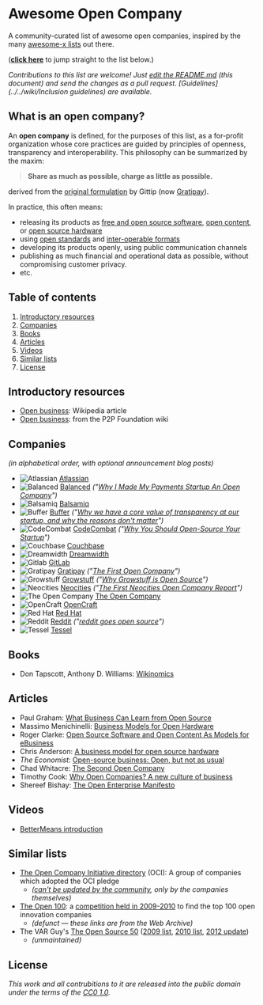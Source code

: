 # Awesome Open Company
A community-curated list of awesome open companies,
inspired by the many [awesome-x lists](https://github.com/emijrp/awesome-awesome) out there.

(**[click here](#companies)** to jump straight to the list below.)

*Contributions to this list are welcome! Just [edit the README.md](../../edit/master/README.md) (this document) and send the changes as a pull request. [Guidelines](../../wiki/Inclusion guidelines) are available.*

## What is an open company?

An **open company** is defined, for the purposes of this list, as a for-profit organization whose core practices are guided by principles of openness, transparency and interoperability. This philosophy can be summarized by the maxim:

> **Share as much as possible, charge as little as possible.**

derived from the [original formulation](http://blog.gittip.com/post/26350459746/the-first-open-company/) by Gittip (now [Gratipay](http://gratipay.com)).

In practice, this often means:
- releasing its products as
  [free and open source software](https://en.wikipedia.org/wiki/Free_and_open-source_software),
  [open content](https://en.wikipedia.org/wiki/Free_content),
  or [open source hardware](https://en.wikipedia.org/wiki/Open-source_hardware)
- using [open standards](https://en.wikipedia.org/wiki/Open_standard)
  and [inter-operable formats](https://en.wikipedia.org/wiki/Interoperability)
- developing its products openly, using public communication channels
- publishing as much financial and operational data as possible, without compromising customer privacy.
- etc.

## Table of contents
1. [Introductory resources](#introductory-resources)
2. [Companies](#companies)
3. [Books](#books)
4. [Articles](#articles) 
5. [Videos](#videos)
6. [Similar lists](#similar-lists)
7. [License](#license)

## Introductory resources
- [Open business](https://en.wikipedia.org/wiki/Open_business): Wikipedia article
- [Open business](http://p2pfoundation.net/Open_Business): from the P2P Foundation wiki
 
## Companies
*(in alphabetical order, with optional announcement blog posts)*
- ![Atlassian](http://www.google.com/s2/favicons?domain=atlassian.com)
  [Atlassian](https://www.atlassian.com/company/about/values)
- ![Balanced](http://www.google.com/s2/favicons?domain=balancedpayments.com)
  [Balanced](https://www.balancedpayments.com/open)
  *("[Why I Made My Payments Startup An Open Company](http://www.fastcolabs.com/3008944/open-company/why-i-made-my-payments-startup-an-open-company)")*
- ![Balsamiq](http://www.google.com/s2/favicons?domain=balsamiq.com)
  [Balsamiq](https://balsamiq.com/company/#goodcitizen)
- ![Buffer](http://www.google.com/s2/favicons?domain=buffer.com)
  [Buffer](https://buffer.com/transparency)
  *("[Why we have a core value of transparency at our startup, and why the reasons don't matter](http://joel.is/why-we-have-a-core-value-of-transparency-at-our-startup/)")*
- ![CodeCombat](http://www.google.com/s2/favicons?domain=codecombat.com/)
  [CodeCombat](http://codecombat.com/legal)
  *("[Why You Should Open-Source Your Startup](http://blog.codecombat.com/why-you-should-open-source-your-startup)")*
- ![Couchbase](http://www.google.com/s2/favicons?domain=couchbase.com)
  [Couchbase](http://www.couchbase.com/open-source)
- ![Dreamwidth](http://www.google.com/s2/favicons?domain=dreamwidth.org)
  [Dreamwidth](http://www.dreamwidth.org/about)
- ![Gitlab](http://www.google.com/s2/favicons?domain=gitlab.com)
  [GitLab](https://about.gitlab.com/about/)
- ![Gratipay](http://www.google.com/s2/favicons?domain=gratipay.com)
  [Gratipay](http://inside.gratipay.com/big-picture/welcome)
  *("[The First Open Company](http://blog.gittip.com/post/26350459746/the-first-open-company/)")*
- ![Growstuff](http://growstuff.org/assets/favicon-2f083c214b9adaf9e2ce78bcd532e4c9.ico)
  [Growstuff](http://wiki.growstuff.org/index.php/Values)
  *("[Why Growstuff is Open Source](http://blog.growstuff.org/2013/02/20/why-growstuff-is-open-source/)")*
- ![Neocities](http://www.google.com/s2/favicons?domain=neocities.org)
  [Neocities](https://neocities.org/stats)
  *("[The First Neocities Open Company Report](https://neocities.org/blog/open-company-progress-report-2014)")*
- ![The Open Company](http://www.google.com/s2/favicons?domain=theopencompany.net)
  [The Open Company](http://theopencompany.net/pages/about-us)
- ![OpenCraft](http://www.google.com/s2/favicons?domain=opencraft.com)
  [OpenCraft](http://opencraft.com/)
- ![Red Hat](http://www.google.com/s2/favicons?domain=redhat.com)
  [Red Hat](http://jobs.redhat.com/life-at-red-hat/our-culture/)
- ![Reddit](http://www.google.com/s2/favicons?domain=reddit.com)
  [Reddit](https://www.reddit.com/about/values)
  *("[reddit goes open source](http://www.redditblog.com/2008/06/reddit-goes-open-source.html)")*
- ![Tessel](http://i.imgur.com/Xe9AYlw.png)
  [Tessel](https://tessel.io/opensource)

## Books
- Don Tapscott, Anthony D. Williams: [Wikinomics](https://en.wikipedia.org/wiki/Wikinomics)

## Articles
- Paul Graham: [What Business Can Learn from Open Source](http://www.paulgraham.com/opensource.html)
- Massimo Menichinelli: [Business Models for Open Hardware](http://www.openp2pdesign.org/2011/open-design/business-models-for-open-hardware/)
- Roger Clarke: [Open Source Software and Open Content As Models for eBusiness](http://www.rogerclarke.com/EC/Bled04.html)
- Chris Anderson: [A business model for open source hardware](http://www.longtail.com/the_long_tail/2009/01/a-business-mode.html)
- *The Economist*: [Open-source business: Open, but not as usual](http://www.economist.com/node/5624944)
- Chad Whitacre: [The Second Open Company](https://medium.com/gratipay-blog/the-second-open-company-4cbab7ca1a47)
- Timothy Cook: [Why Open Companies? A new culture of business](https://medium.com/open-companies/why-open-companies-fdb74d1b4f0f)
- Shereef Bishay: [The Open Enterprise Manifesto](http://wayback.archive.org/web/20120415110215/http://bettermeans.org/front/learn-more/open-enterprise-manifesto/)

## Videos
- [BetterMeans introduction](https://www.youtube.com/watch?v=MAlnMWlvw9g)

## Similar lists
- [The Open Company Initiative directory](http://www.opencompany.org/directory/) (OCI):
  A group of companies which adopted the OCI pledge
  - *([can't be updated by the community](https://github.com/opencompany/www.opencompany.org/issues/103), only by the companies themselves)*
- [The Open 100](http://wayback.archive.org/web/20110824041839/http://www.openbusiness.cc/category/directory/openbusiness/): a [competition held in 2009-2010](http://wayback.archive.org/web/20120727175118/http://www.openbusiness.cc/open100/about/) to find the top 100 open innovation companies
  - *(defunct — these links are from the Web Archive)*
- The VAR Guy's [The Open Source 50](http://thevarguy.com/var-guy/var-guys-open-source-50) ([2009 list](http://wayback.archive.org/web/20121118155240/http://www.thevarguy.com/the-open-source-50/the-open-source-50-listed-a-to-z/), [2010 list](http://wayback.archive.org/web/20120509194329/http://www.thevarguy.com/the-open-source-50/the-open-source-50-a-to-z-2010-edition/), [2012 update](http://thevarguy.com/open-source-application-software-companies/top-50-open-source-companies-where-are-they-now))
  - *(unmaintained)*

## License
*This work and all contrubitions to it are released into the public domain under the terms of the [CC0 1.0](https://creativecommons.org/publicdomain/zero/1.0/).*
